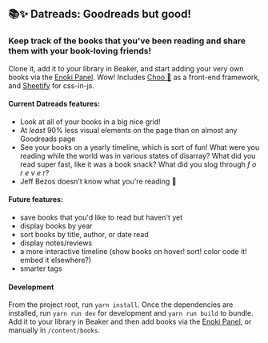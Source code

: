 ## 📚✨ Datreads: Goodreads but good!
### Keep track of the books that you've been reading and share them with your book-loving friends!

Clone it, add it to your library in Beaker, and start adding your very own books via the [Enoki Panel](dat://panel.enoki.site). Wow! Includes [Choo 🚂](https://github.com/choojs/choo) as a front-end framework, and [Sheetify](https://github.com/stackcss/sheetify) for css-in-js.

#### Current Datreads features:
- Look at all of your books in a big nice grid!
- At _least_ 90% less visual elements on the page than on almost any Goodreads page
- See your books on a yearly timeline, which is sort of fun! What were you reading while the world was in various states of disarray? What did you read super fast, like it was a book snack? What did you slog through _f o r e v e r_?
- Jeff Bezos doesn't know what you're reading 💯

#### Future features:
- save books that you'd like to read but haven't yet
- display books by year 
- sort books by title, author, or date read
- display notes/reviews
- a more interactive timeline (show books on hover! sort! color code it! embed it elsewhere?)
- smarter tags

#### Development
From the project root, run `yarn install`. Once the dependencies are installed, run `yarn run dev` for development and `yarn run build` to bundle. Add it to your library in Beaker and then add books via the [Enoki Panel](dat://panel.enoki.site), or manually in `/content/books`.
